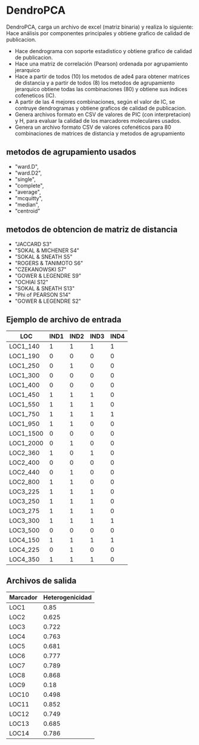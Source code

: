 # DendroPCA

DendroPCA, carga un archivo de excel (matriz binaria) y realiza lo siguiente:
Hace análisis por componentes principales y obtiene grafico de calidad de publicacion. 
- Hace dendrograma con soporte estadistico y obtiene grafico de calidad de publicacion. 
- Hace una matriz de correlación (Pearson) ordenada por agrupamiento jerarquico
- Hace a partir de todos (10) los metodos de ade4 para obtener matrices de distancia y a partir de todos (8) los metodos de agrupamiento jerarquico
obtiene todas las combinaciones (80) y obtiene sus indices cofeneticos (IC).
- A partir de las 4 mejores combinaciones, según el valor de IC, se contruye dendrogramas y obtiene graficos de calidad de publicacion.
- Genera archivos formato en CSV de valores de PIC (con interpretacion) y H, para evaluar la calidad de los marcadores moleculares usados.
- Genera un archivo formato CSV de valores cofenéticos para 80 combinaciones de matrices de distancia y metodos de agrupamiento

## metodos de agrupamiento usados
- "ward.D",
- "ward.D2",
- "single",
- "complete",
- "average",
- "mcquitty",
- "median",
- "centroid"

## metodos de obtencion de matriz de distancia
- "JACCARD S3"
- "SOKAL & MICHENER S4"
- "SOKAL & SNEATH S5"
- "ROGERS & TANIMOTO S6"
- "CZEKANOWSKI S7"
- "GOWER & LEGENDRE S9"
- "OCHIAI S12"
- "SOKAL & SNEATH S13"
- "Phi of PEARSON S14"
- "GOWER & LEGENDRE S2"

## Ejemplo de archivo de entrada
LOC	| IND1	 |IND2	| IND3 | IND4 |
----|--------|------|------|------|
LOC1_140	| 1	| 1	| 1	| 1 |
LOC1_190	| 0 | 0 | 0 | 0 |
LOC1_250	|	0 |	1 | 0 | 0 |
LOC1_300	| 0 | 0 | 0 | 0 |
LOC1_400	| 0 | 0 | 0 | 0 |
LOC1_450	| 1 |	1	| 1 | 0 |
LOC1_550	| 1 |	1 |	1 | 0 |
LOC1_750	| 1 |	1 |	1 |	1 |
LOC1_950	| 1	|	1 |	0 | 0 |
LOC1_1500	| 0 | 0 | 0 | 0 |
LOC1_2000	|	0 |	1 | 0 | 0 |
LOC2_360	| 1	| 0 |	1 | 0 |
LOC2_400	|	0 | 0 | 0 | 0 |
LOC2_440	|	0 |	1 | 0 | 0 |
LOC2_800	| 1	|	1 |	0 | 0 |
LOC3_225	| 1	| 1 |	1 |	0 |
LOC3_250	| 1 |	1 |	1 |	0 |
LOC3_275	| 1	| 1 |	1 |	0 |
LOC3_300	| 1	| 1	| 1	| 1 |
LOC3_500	| 0 | 0 | 0 | 0 |
LOC4_150	| 1 | 1	| 1 |	1 |
LOC4_225	| 0 |	1 | 0 | 0 |
LOC4_350	| 1 | 1	| 1 | 0 |

## Archivos de salida
Marcador |	Heterogenicidad |
---------|------------------|
LOC1	| 0.85 |
LOC2	| 0.625 | 
LOC3	| 0.722 |
LOC4	| 0.763 |
LOC5	| 0.681 |
LOC6	| 0.777 |
LOC7	| 0.789 |
LOC8	| 0.868 |
LOC9	| 0.18 |
LOC10	| 0.498 |
LOC11	| 0.852 |
LOC12	| 0.749 |
LOC13	| 0.685 |
LOC14	| 0.786 |
